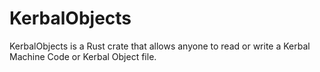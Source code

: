 # KerbalObjects
KerbalObjects is a Rust crate that allows anyone to read or write a Kerbal Machine Code or Kerbal Object file.
